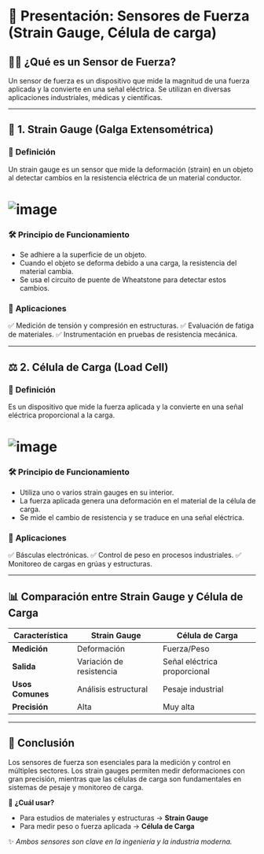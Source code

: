 # 📌 **Presentación: Sensores de Fuerza (Strain Gauge, Célula de carga)**

## 🏋️‍♂️ **¿Qué es un Sensor de Fuerza?**
Un sensor de fuerza es un dispositivo que mide la magnitud de una fuerza aplicada y la convierte en una señal eléctrica. Se utilizan en diversas aplicaciones industriales, médicas y científicas.

---

## 📏 **1. Strain Gauge (Galga Extensométrica)**
### 🔹 **Definición**
Un strain gauge es un sensor que mide la deformación (strain) en un objeto al detectar cambios en la resistencia eléctrica de un material conductor.
# ![image](https://github.com/user-attachments/assets/15e388e8-8c88-4fa2-a5e0-83cb870f031b)

### 🛠 **Principio de Funcionamiento**
- Se adhiere a la superficie de un objeto.
- Cuando el objeto se deforma debido a una carga, la resistencia del material cambia.
- Se usa el circuito de puente de Wheatstone para detectar estos cambios.

### 📍 **Aplicaciones**
✅ Medición de tensión y compresión en estructuras.
✅ Evaluación de fatiga de materiales.
✅ Instrumentación en pruebas de resistencia mecánica.

---

## ⚖️ **2. Célula de Carga (Load Cell)**
### 🔹 **Definición**
Es un dispositivo que mide la fuerza aplicada y la convierte en una señal eléctrica proporcional a la carga.
# ![image](https://github.com/user-attachments/assets/312a09d7-fc9d-41bd-aba8-9063ec09baa6)

### 🛠 **Principio de Funcionamiento**
- Utiliza uno o varios strain gauges en su interior.
- La fuerza aplicada genera una deformación en el material de la célula de carga.
- Se mide el cambio de resistencia y se traduce en una señal eléctrica.

### 📍 **Aplicaciones**
✅ Básculas electrónicas.
✅ Control de peso en procesos industriales.
✅ Monitoreo de cargas en grúas y estructuras.

---

## 📊 **Comparación entre Strain Gauge y Célula de Carga**
| Característica | Strain Gauge | Célula de Carga |
|--------------|------------|----------------|
| **Medición** | Deformación | Fuerza/Peso |
| **Salida** | Variación de resistencia | Señal eléctrica proporcional |
| **Usos Comunes** | Análisis estructural | Pesaje industrial |
| **Precisión** | Alta | Muy alta |

---

## 🎯 **Conclusión**
Los sensores de fuerza son esenciales para la medición y control en múltiples sectores. Los strain gauges permiten medir deformaciones con gran precisión, mientras que las células de carga son fundamentales en sistemas de pesaje y monitoreo de carga.

📌 **¿Cuál usar?**
- Para estudios de materiales y estructuras → **Strain Gauge**
- Para medir peso o fuerza aplicada → **Célula de Carga**

✨ *Ambos sensores son clave en la ingeniería y la industria moderna.*
